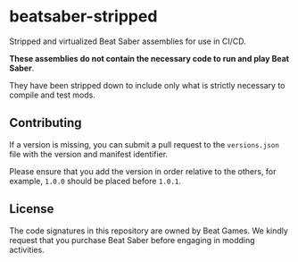 # beatsaber-stripped

Stripped and virtualized Beat Saber assemblies for use in CI/CD.

**These assemblies do not contain the necessary code to run and play Beat Saber**. 

They have been stripped down to include only what is strictly necessary to compile and test mods.

## Contributing

If a version is missing, you can submit a pull request to the `versions.json` file with the version and manifest identifier. 

Please ensure that you add the version in order relative to the others, for example, `1.0.0` should be placed before `1.0.1`.

## License

The code signatures in this repository are owned by Beat Games. We kindly request that you purchase Beat Saber before engaging in modding activities.
